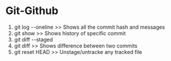 # Git-Github



1. git log --oneline >> Shows all the commit hash and messages
2. git show <commit id> >> Shows history of specific commit
3. git diff --staged
4. git diff <commit id> <commit id> >> Shows difference between two commits
5. git reset HEAD <filename> >> Unstage/untracke any tracked file 
